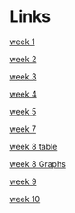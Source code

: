# Links

<p> <a href="https://github.com/jparke2392889/MCA-2020/blob/master/Week%201.md">week 1</a> </p>
<p> <a href="https://github.com/jparke2392889/MCA-2020/blob/master/week%202%20notation.mscz">week 2</a> </p>
<p> <a href="https://jparke2392889.github.io/MCA-2020/verovio.html">week 3</a> </p>
<p> <a href="https://github.com/jparke2392889/MCA-2020/blob/master/week%204%20graphs.png">week 4</a> </p>
<p> <a href="https://github.com/jparke2392889/MCA-2020/blob/master/week%205">week 5</a> </p>
<p> <a href="https://github.com/jparke2392889/MCA-2020/blob/master/week%207">week 7</a> </p>
<p> <a href="https://github.com/jparke2392889/MCA-2020/blob/master/week%208%20table.docx">week 8 table</a> </p>
<p> <a href="https://github.com/jparke2392889/MCA-2020/blob/master/week%208%20graphs.png">week 8 Graphs</a> </p>
<p> <a href="https://github.com/jparke2392889/MCA-2020/blob/master/week%209.docx">week 9</a> </p>
<p> <a href="https://github.com/jparke2392889/MCA-2020/blob/master/week%2010%20.docx">week 10</a> </p>
